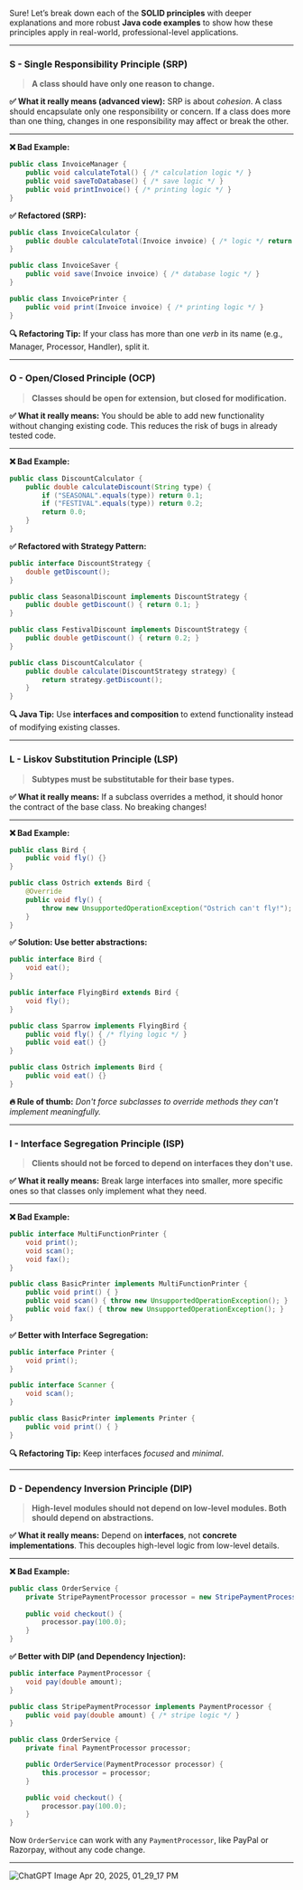 Sure! Let’s break down each of the **SOLID principles** with deeper explanations and more robust **Java code examples** to show how these principles apply in real-world, professional-level applications.

---

### **S - Single Responsibility Principle (SRP)**
> **A class should have only one reason to change.**

**✅ What it really means (advanced view):**
SRP is about *cohesion*. A class should encapsulate only one responsibility or concern. If a class does more than one thing, changes in one responsibility may affect or break the other.

---

**❌ Bad Example:**
```java
public class InvoiceManager {
    public void calculateTotal() { /* calculation logic */ }
    public void saveToDatabase() { /* save logic */ }
    public void printInvoice() { /* printing logic */ }
}
```

**✅ Refactored (SRP):**
```java
public class InvoiceCalculator {
    public double calculateTotal(Invoice invoice) { /* logic */ return 0.0; }
}

public class InvoiceSaver {
    public void save(Invoice invoice) { /* database logic */ }
}

public class InvoicePrinter {
    public void print(Invoice invoice) { /* printing logic */ }
}
```

**🔍 Refactoring Tip:** If your class has more than one *verb* in its name (e.g., Manager, Processor, Handler), split it.

---

### **O - Open/Closed Principle (OCP)**
> **Classes should be open for extension, but closed for modification.**

**✅ What it really means:**
You should be able to add new functionality without changing existing code. This reduces the risk of bugs in already tested code.

---

**❌ Bad Example:**
```java
public class DiscountCalculator {
    public double calculateDiscount(String type) {
        if ("SEASONAL".equals(type)) return 0.1;
        if ("FESTIVAL".equals(type)) return 0.2;
        return 0.0;
    }
}
```

**✅ Refactored with Strategy Pattern:**
```java
public interface DiscountStrategy {
    double getDiscount();
}

public class SeasonalDiscount implements DiscountStrategy {
    public double getDiscount() { return 0.1; }
}

public class FestivalDiscount implements DiscountStrategy {
    public double getDiscount() { return 0.2; }
}

public class DiscountCalculator {
    public double calculate(DiscountStrategy strategy) {
        return strategy.getDiscount();
    }
}
```

**🔍 Java Tip:** Use **interfaces and composition** to extend functionality instead of modifying existing classes.

---

### **L - Liskov Substitution Principle (LSP)**
> **Subtypes must be substitutable for their base types.**

**✅ What it really means:**
If a subclass overrides a method, it should honor the contract of the base class. No breaking changes!

---

**❌ Bad Example:**
```java
public class Bird {
    public void fly() {}
}

public class Ostrich extends Bird {
    @Override
    public void fly() {
        throw new UnsupportedOperationException("Ostrich can't fly!");
    }
}
```

**✅ Solution: Use better abstractions:**
```java
public interface Bird {
    void eat();
}

public interface FlyingBird extends Bird {
    void fly();
}

public class Sparrow implements FlyingBird {
    public void fly() { /* flying logic */ }
    public void eat() {}
}

public class Ostrich implements Bird {
    public void eat() {}
}
```

**🔥 Rule of thumb:** *Don't force subclasses to override methods they can't implement meaningfully.*

---

### **I - Interface Segregation Principle (ISP)**
> **Clients should not be forced to depend on interfaces they don't use.**

**✅ What it really means:**
Break large interfaces into smaller, more specific ones so that classes only implement what they need.

---

**❌ Bad Example:**
```java
public interface MultiFunctionPrinter {
    void print();
    void scan();
    void fax();
}

public class BasicPrinter implements MultiFunctionPrinter {
    public void print() { }
    public void scan() { throw new UnsupportedOperationException(); }
    public void fax() { throw new UnsupportedOperationException(); }
}
```

**✅ Better with Interface Segregation:**
```java
public interface Printer {
    void print();
}

public interface Scanner {
    void scan();
}

public class BasicPrinter implements Printer {
    public void print() { }
}
```

**🔍 Refactoring Tip:** Keep interfaces *focused* and *minimal*.

---

### **D - Dependency Inversion Principle (DIP)**
> **High-level modules should not depend on low-level modules. Both should depend on abstractions.**

**✅ What it really means:**
Depend on **interfaces**, not **concrete implementations**. This decouples high-level logic from low-level details.

---

**❌ Bad Example:**
```java
public class OrderService {
    private StripePaymentProcessor processor = new StripePaymentProcessor();
    
    public void checkout() {
        processor.pay(100.0);
    }
}
```

**✅ Better with DIP (and Dependency Injection):**
```java
public interface PaymentProcessor {
    void pay(double amount);
}

public class StripePaymentProcessor implements PaymentProcessor {
    public void pay(double amount) { /* stripe logic */ }
}

public class OrderService {
    private final PaymentProcessor processor;

    public OrderService(PaymentProcessor processor) {
        this.processor = processor;
    }

    public void checkout() {
        processor.pay(100.0);
    }
}
```

Now `OrderService` can work with any `PaymentProcessor`, like PayPal or Razorpay, without any code change.

---

![ChatGPT Image Apr 20, 2025, 01_29_17 PM](https://github.com/user-attachments/assets/1d0a7734-9680-44d6-bc0f-fecadf7e8ba3)
